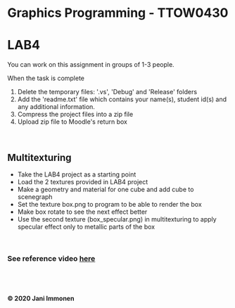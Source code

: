# Graphics Programming - TTOW0430
# LAB4

You can work on this assignment in groups of 1-3 people.

When the task is complete

1. Delete the temporary files: '.vs', 'Debug' and 'Release' folders
2. Add the 'readme.txt' file which contains your name(s), student id(s) and any additional information.
3. Compress the project files into a zip file
4. Upload zip file to Moodle's return box


&nbsp;
## Multitexturing
- Take the LAB4 project as a starting point
- Load the 2 textures provided in LAB4 project
- Make a geometry and material for one cube and add cube to scenegraph
- Set the texture box.png to program to be able to render the box
- Make box rotate to see the next effect better
- Use the second texture (box_specular.png) in multitexturing to apply specular effect only to metallic parts of the box

&nbsp;
### See reference video [here](./lab04-reference.mp4)

&nbsp;
----
**© 2020 Jani Immonen**
